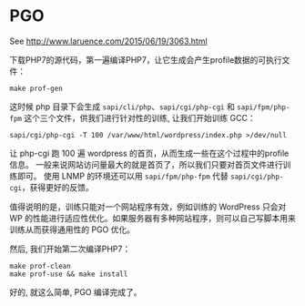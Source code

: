 # PGO

See http://www.laruence.com/2015/06/19/3063.html

下载PHP7的源代码，第一遍编译PHP7，让它生成会产生profile数据的可执行文件：
```shell
make prof-gen
```

这时候 php 目录下会生成 `sapi/cli/php`、`sapi/cgi/php-cgi` 和 `sapi/fpm/php-fpm` 这个三个文件，供我们进行针对性的训练, 让我们开始训练 GCC：
```shell
sapi/cgi/php-cgi -T 100 /var/www/html/wordpress/index.php >/dev/null
```

让 php-cgi 跑 100 遍 wordpress 的首页，从而生成一些在这个过程中的profile信息。
一般来说网站访问量最大的就是首页了，所以我们只要对首页文件进行训练即可。 使用 LNMP 的环境还可以用 `sapi/fpm/php-fpm` 代替 `sapi/cgi/php-cgi`，获得更好的反馈。

值得说明的是，训练只能对一个网站程序有效，例如训练的 WordPress 只会对 WP 的性能进行适应性优化。如果服务器有多种网站程序，则可以自己写脚本用来训练从而获得通用性的 PGO 优化。

然后, 我们开始第二次编译PHP7：
```shell
make prof-clean
make prof-use && make install
```

好的, 就这么简单, PGO 编译完成了。
